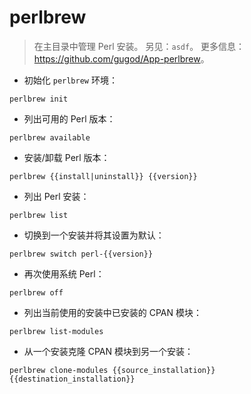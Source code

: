 # perlbrew

> 在主目录中管理 Perl 安装。
> 另见：`asdf`。
> 更多信息：<https://github.com/gugod/App-perlbrew>。

- 初始化 `perlbrew` 环境：

`perlbrew init`

- 列出可用的 Perl 版本：

`perlbrew available`

- 安装/卸载 Perl 版本：

`perlbrew {{install|uninstall}} {{version}}`

- 列出 Perl 安装：

`perlbrew list`

- 切换到一个安装并将其设置为默认：

`perlbrew switch perl-{{version}}`

- 再次使用系统 Perl：

`perlbrew off`

- 列出当前使用的安装中已安装的 CPAN 模块：

`perlbrew list-modules`

- 从一个安装克隆 CPAN 模块到另一个安装：

`perlbrew clone-modules {{source_installation}} {{destination_installation}}`